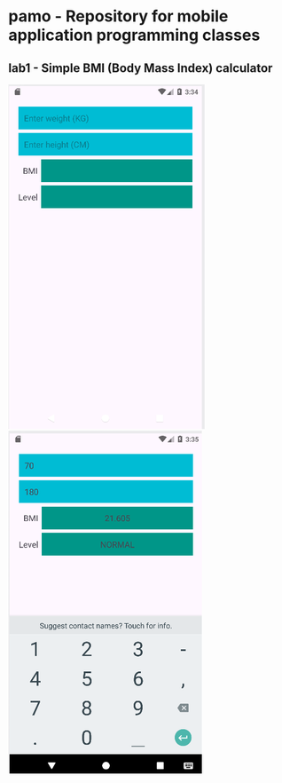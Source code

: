 # pamo - Repository for mobile application programming classes

## lab1 - Simple BMI (Body Mass Index) calculator
![BMI calculator - Empty](lab1/screenshots/1_1.png)
![BMI calculator - Result](lab1/screenshots/1_2.png)
